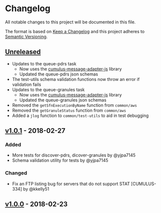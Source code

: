 # Changelog
All notable changes to this project will be documented in this file.

The format is based on [Keep a Changelog](http://keepachangelog.com/en/1.0.0/)
and this project adheres to [Semantic Versioning](http://semver.org/spec/v2.0.0.html).

## [Unreleased]

- Updates to the queue-pdrs task
  - Now uses the [cumulus-message-adapter-js](https://github.com/cumulus-nasa/cumulus-message-adapter-js) library
  - Updated the queue-pdrs json schemas
- The test-utils schema validation functions now throw an error if validation fails
- Updates to the queue-granules task
  - Now uses the [cumulus-message-adapter-js](https://github.com/cumulus-nasa/cumulus-message-adapter-js) library
  - Updated the queue-granules json schemas
- Removed the `getSfnExecutionByName` function from `common/aws`
- Removed the `getGranuleStatus` function from `common/aws`
- Added a `jlog` function to `common/test-utils` to aid in test debugging

## [v1.0.1] - 2018-02-27

### Added
- More tests for discover-pdrs, dicover-granules by @yjpa7145
- Schema validation utility for tests by @yjpa7145

### Changed
- Fix an FTP listing bug for servers that do not support STAT [CUMULUS-334] by @kkelly51

## [v1.0.0] - 2018-02-23

[Unreleased]: https://github.com/cumulus-nasa/cumulus/compare/v1.0.1...HEAD
[v1.0.1]: https://github.com/cumulus-nasa/cumulus/compare/v1.0.0...v1.0.1
[v1.0.0]: https://github.com/cumulus-nasa/cumulus/compare/pre-v1-release...v1.0.0
